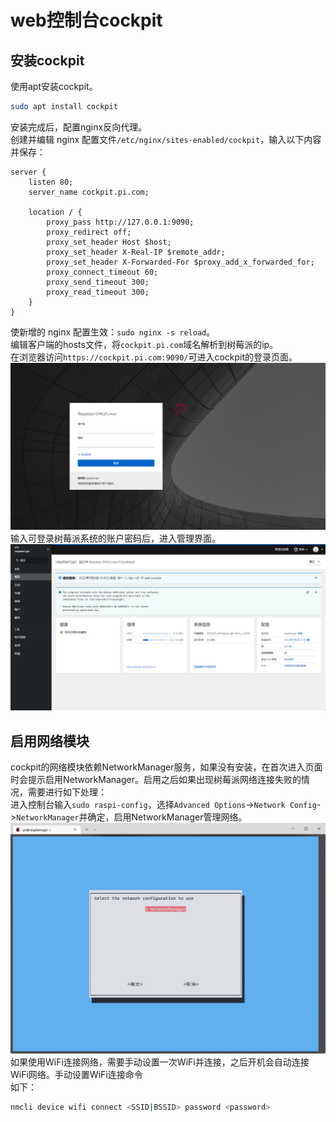 # web控制台cockpit

## 安装cockpit
使用apt安装cockpit。
```bash
sudo apt install cockpit
```
安装完成后，配置nginx反向代理。<br />创建并编辑 nginx 配置文件`/etc/nginx/sites-enabled/cockpit`，输入以下内容并保存：
```nginx
server {
    listen 80;
    server_name cockpit.pi.com;

    location / {
        proxy_pass http://127.0.0.1:9090;
        proxy_redirect off;
        proxy_set_header Host $host;
        proxy_set_header X-Real-IP $remote_addr;
        proxy_set_header X-Forwarded-For $proxy_add_x_forwarded_for;
        proxy_connect_timeout 60;
        proxy_send_timeout 300;
        proxy_read_timeout 300;
    }
}
```
使新增的 nginx 配置生效：`sudo nginx -s reload`。<br />编辑客户端的hosts文件，将`cockpit.pi.com`域名解析到树莓派的ip。<br />在浏览器访问`https://cockpit.pi.com:9090/`可进入cockpit的登录页面。<br />![image.png](./web控制台cockpit/1667709668371-260a3c91-a2e9-478d-b57d-5b9345594d0f.png)<br />输入可登录树莓派系统的账户密码后，进入管理界面。<br />![image.png](./web控制台cockpit/1667710876812-04b95a10-8fe5-464d-b647-a266a4a02cf7.png)
## 启用网络模块
cockpit的网络模块依赖NetworkManager服务，如果没有安装，在首次进入页面时会提示启用NetworkManager。启用之后如果出现树莓派网络连接失败的情况，需要进行如下处理：<br />进入控制台输入`sudo raspi-config`，选择`Advanced Options`->`Network Config`->`NetworkManager`并确定，启用NetworkManager管理网络。<br />![image.png](./web控制台cockpit/1667712317469-2e94fedd-9a95-4d79-bda8-88250a2d96d0.png)<br />如果使用WiFi连接网络，需要手动设置一次WiFi并连接，之后开机会自动连接WiFi网络。手动设置WiFi连接命令<br />如下：
```bash
nmcli device wifi connect <SSID|BSSID> password <password>
```

